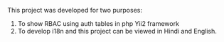 This project was developed for two purposes:
1. To show RBAC using auth tables in php Yii2 framework
2. To develop i18n and this project can be viewed in Hindi and English.
